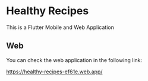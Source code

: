 # Healthy Recipes

This is a Flutter Mobile and Web Application

## Web

You can check the web application in the following link:

https://healthy-recipes-ef61e.web.app/

